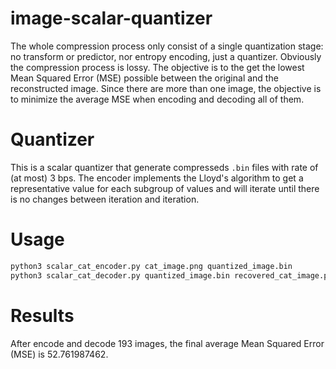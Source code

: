 # image-scalar-quantizer

The whole compression process only consist of a single quantization stage: no transform or predictor, nor entropy encoding, just a quantizer. Obviously the compression process is lossy.
The objective is to the get the lowest Mean Squared Error (MSE) possible between the original and the reconstructed image. Since there are more than one image, the objective is to minimize the average MSE when encoding and decoding all of them.


# Quantizer
This is a scalar quantizer that generate compresseds `.bin` files with rate of (at most) 3 bps.
The encoder implements the Lloyd's algorithm to  get a representative value for each subgroup of values and will iterate until there is no changes between iteration and iteration. 


# Usage
```bash
python3 scalar_cat_encoder.py cat_image.png quantized_image.bin
python3 scalar_cat_decoder.py quantized_image.bin recovered_cat_image.png
```

# Results
After encode and decode 193 images, the final average Mean Squared Error (MSE) is 52.761987462. 

